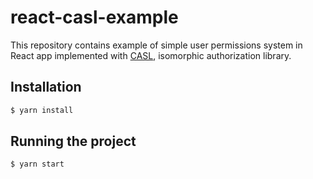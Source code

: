 # react-casl-example

This repository contains example of simple user permissions system in React app implemented with [CASL](https://www.npmjs.com/package/@casl/ability), isomorphic authorization library.

## Installation
```bash
$ yarn install
```

## Running the project
```bash
$ yarn start
```